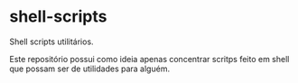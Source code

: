 # shell-scripts

Shell scripts utilitários.

Este repositório possui como ideia apenas concentrar scritps feito em shell que possam ser de utilidades para alguém.
